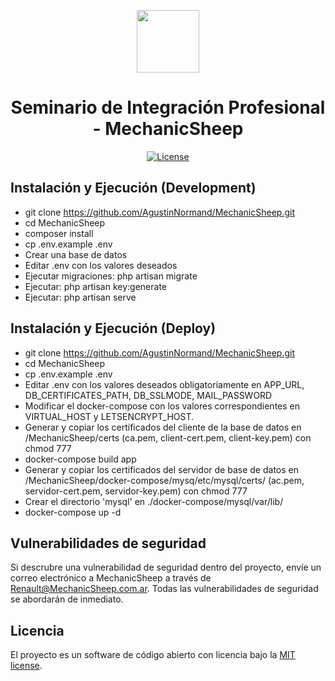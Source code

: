 <p align="center"><a href="https://laravel.com" target="_blank"><img src="https://lh3.googleusercontent.com/proxy/7fZt14QvAaP2TEmzjxK0cOeTNLdvM0_j2IWOZaUuqgkFlyHc1d3y8EUP7NwuqDb0vtf8_nJPlpkziVsBqUmBplGSdUmQjQ0Iv8Z16I-prgORXLGRfzhiEhxbapEpPSQ" width="100"></a></p>

<h1 align="center">Seminario de Integración Profesional - MechanicSheep</h1>
<p align="center">
<a href="https://packagist.org/packages/laravel/framework"><img src="https://img.shields.io/packagist/l/laravel/framework" alt="License"></a>
</p>

## Instalación y Ejecución (Development)

* git clone https://github.com/AgustinNormand/MechanicSheep.git
* cd MechanicSheep
* composer install
* cp .env.example .env
* Crear una base de datos
* Editar .env con los valores deseados
* Ejecutar migraciones: php artisan migrate
* Ejecutar: php artisan key:generate
* Ejecutar: php artisan serve

## Instalación y Ejecución (Deploy)

* git clone https://github.com/AgustinNormand/MechanicSheep.git
* cd MechanicSheep
* cp .env.example .env
* Editar .env con los valores deseados obligatoriamente en APP_URL, DB_CERTIFICATES_PATH, DB_SSLMODE, MAIL_PASSWORD
* Modificar el docker-compose con los valores correspondientes en VIRTUAL_HOST y LETSENCRYPT_HOST.
* Generar y copiar los certificados del cliente de la base de datos en /MechanicSheep/certs (ca.pem, client-cert.pem, client-key.pem) con chmod 777
* docker-compose build app
* Generar y copiar los certificados del servidor de base de datos en /MechanicSheep/docker-compose/mysq/etc/mysql/certs/ (ac.pem, servidor-cert.pem, servidor-key.pem) con chmod 777
* Crear el directorio 'mysql' en ./docker-compose/mysql/var/lib/
* docker-compose up -d


## Vulnerabilidades de seguridad

Si descrubre una vulnerabilidad de seguridad dentro del proyecto, envíe un correo electrónico a MechanicSheep a través de [Renault@MechanicSheep.com.ar](mailto:Renault@MechanicSheep.com.ar). Todas las vulnerabilidades de seguridad se abordarán de inmediato.

## Licencia

El proyecto es un software de código abierto con licencia bajo la [MIT license](https://opensource.org/licenses/MIT).
